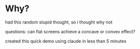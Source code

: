 # Why?

had this random stupid thought, so i thought why not

questions:
can flat screens achieve a concave or convex effect?

created this quick demo using claude in less than 5 minutes
